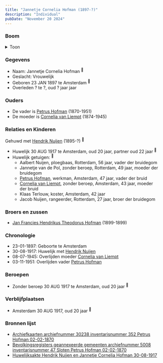 ```yaml
---
title: "Jannetje Cornelia Hofman (1897-?)"
description: "Individual"
pubDate: "November 20 2024"
---
```


### Boom
<details><summary>Toon</summary>

![test](https://www.plantuml.com/plantuml/svg/ZPDFR-8m4CNl_XIZzj1JfOGG80ZH0Y9bKKKhRTihSk8fkF4VP3kBKCLthmFP5AtGbblqxF7ythp9lNNKk58AOWkkDjHG2HdDYvNHfM8JBRG1PwYo_WYL8slE479kSe77RvGRjmE9CaDZZv9rQ52xtGR9oQkveDR29m60iJOCpSkQvuL2QmS3IRaQ3Y4YUq9kuFdGof9ZnTKpEbDQcEbtITKLK0k_Wg3LxW5SJwCqJiV-qSztZeBjOT3FQBPRPjevWVqXj22TZY7iTGDuC9IMsvERjYY5M5B5bhdHrcRQi_YI21PFRn0cSGWZMLbXL7gk6cQYZKB1AVoX2XvvvRv1YXEFb8wdqJJw7rB3r8OPfKQWb6WaelcPhGVprqVFrexFiGtwMsICgzN1-DFanJT9EWUyD0Y2NWBNWg_MReT2wAr7t9DwahUtzGrI-_WMwaelL4UTaFpjDgTAeVj0Q4RoJqAT49faBnXB1FFHeYBkddZxSI9tS5SjJSqqGyKCBs1HyWyy8MbTiYk-TNoIYE1OhRU2tnklgQqk6LxASoQGA83HwuFFBkmsYIJ1-KJyvEe0ae3K1hu5SkzT-Z_s2m00)
</details>

### Gegevens
- Naam: Jannetje Cornelia Hofman <sup><a href="../s00434/" style="text-decoration:none" title="Archiefkaarten archiefnummer 30238 inventarisnummer 352 Petrus Hofman 02-02-1870">:link:</a></sup>
- Geslacht: Vrouwelijk
- Geboren 23 JAN 1897 te Amsterdam <sup><a href="../s00437/" style="text-decoration:none" title="Bevolkingsregisters geannexeerde gemeenten archiefnummer 5008 inventarisnummer 47 Sloten Petrus Hofman 02-02-1870 ">:link:</a></sup>
- Overleden ? te ?, oud ? jaar jaar 

### Ouders
- De vader is [Petrus Hofman](../i00248/) (1870-1951)
- De moeder is [Cornelia van Liempt](../i00259/) (1874-1945)

### Relaties en Kinderen

Gehuwd met [Hendrik Nuijen](../i00262/) (1895-?) <sup><a href="../s00434/" style="text-decoration:none" title="Archiefkaarten archiefnummer 30238 inventarisnummer 352 Petrus Hofman 02-02-1870">:link:</a></sup>
- Huwelijk 30 AUG 1917 te Amsterdam, oud 20 jaar, partner oud 22 jaar <sup><a href="../s00434/" style="text-decoration:none" title="Archiefkaarten archiefnummer 30238 inventarisnummer 352 Petrus Hofman 02-02-1870">:link:</a></sup>
- Huwelijk getuigen:  <sup><a href="../s00434/" style="text-decoration:none" title="Archiefkaarten archiefnummer 30238 inventarisnummer 352 Petrus Hofman 02-02-1870">:link:</a></sup>
  - Aalbert Nuijen, ploegbaas, Rotterdam, 56 jaar, vader der bruidegom
  - Jannetje van de Pol, zonder beroep, Rotterdam, 49 jaar, moeder der bruidegom
  - [Petrus Hofman](../i00248/), werkman, Amsterdam, 47 jaar, vader der bruid
  - [Cornelia van Liempt](../i00259/), zonder beroep, Amsterdam, 43 jaar, moeder der bruid
  - Klaas Terlouw, koster, Amsterdam, 42 jaar
  - Jacob Nuijen, rangeerder, Rotterdam, 27 jaar, broer der bruidegom

### Broers en zussen
- [Jan Francies Hendrikus Theodorus Hofman](../i00260/) (1899-1899)

### Chronologie
- 23-01-1897: Geboorte te Amsterdam
- 30-08-1917: Huwelijk met [Hendrik Nuijen](../i00262/)
- 08-07-1945: Overlijden moeder [Cornelia van Liempt](../i00259/)
- 03-11-1951: Overlijden vader [Petrus Hofman](../i00248/)

### Beroepen
- Zonder beroep 30 AUG 1917 te Amsterdam, oud 20 jaar <sup><a href="../s00456/" style="text-decoration:none" title="Huwelijksakte Hendrik Nuijen en Jannetje Cornelia Hofman 30-08-1917">:link:</a></sup>

### Verblijfplaatsen
- Amsterdam  30 AUG 1917, oud 20 jaar  <sup><a href="../s00456/" style="text-decoration:none" title="Huwelijksakte Hendrik Nuijen en Jannetje Cornelia Hofman 30-08-1917">:link:</a></sup>

### Bronnen lijst
- [Archiefkaarten archiefnummer 30238 inventarisnummer 352 Petrus Hofman 02-02-1870](../s00434/)
- [Bevolkingsregisters geannexeerde gemeenten archiefnummer 5008 inventarisnummer 47 Sloten Petrus Hofman 02-02-1870 ](../s00437/)
- [Huwelijksakte Hendrik Nuijen en Jannetje Cornelia Hofman 30-08-1917](../s00456/)